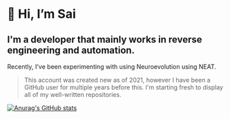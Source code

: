 # 👋 Hi, I’m Sai

## I'm a developer that mainly works in reverse engineering and automation.

Recently, I've been experimenting with using Neuroevolution using NEAT.

> This account was created new as of 2021, however I have been a GitHub user for multiple years before this. I'm starting fresh to display all of my well-written repositories.

[![Anurag's GitHub stats](https://github-readme-stats.vercel.app/api?username=saiamphora)](https://github.com/anuraghazra/github-readme-stats)
